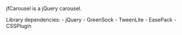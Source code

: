 jfCarousel is a jQuery carousel.

Library dependencies:
	- jQuery
	- GreenSock
		- TweenLite
		- EasePack
		- CSSPlugin